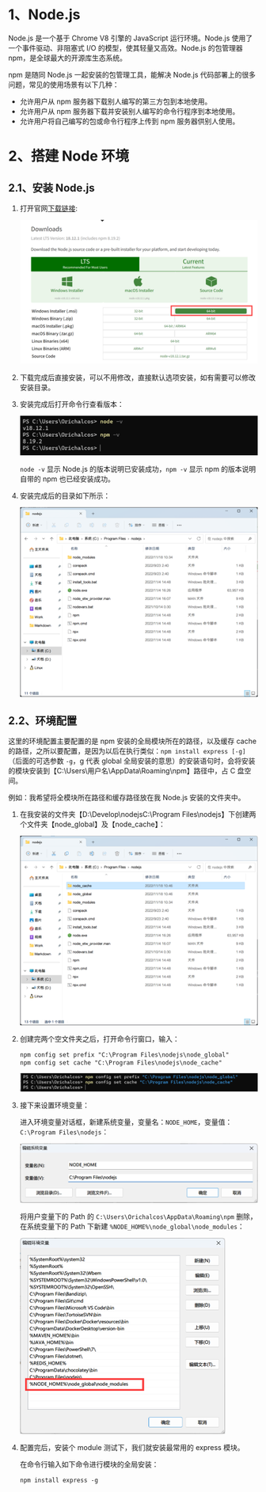 # 1、Node.js

Node.js 是一个基于 Chrome V8 引擎的 JavaScript 运行环境。Node.js 使用了一个事件驱动、非阻塞式 I/O 的模型，使其轻量又高效。Node.js 的包管理器 npm，是全球最大的开源库生态系统。



npm 是随同 Node.js 一起安装的包管理工具，能解决 Node.js 代码部署上的很多问题，常见的使用场景有以下几种：

- 允许用户从 npm 服务器下载别人编写的第三方包到本地使用。
- 允许用户从 npm 服务器下载并安装别人编写的命令行程序到本地使用。
- 允许用户将自己编写的包或命令行程序上传到 npm 服务器供别人使用。



# 2、搭建 Node 环境

## 2.1、安装 Node.js

1. 打开官网[下载链接](https://nodejs.org/en/download/): 

   ![image-20221118103127016](../Images/Node.js/image-20221118103127016.png)

2. 下载完成后直接安装，可以不用修改，直接默认选项安装，如有需要可以修改安装目录。

3. 安装完成后打开命令行查看版本：

   <img src="../Images/Node.js/image-20221118103806893.png" alt="image-20221118103806893" style="zoom:50%;" />

   `node -v` 显示 Node.js 的版本说明已安装成功，`npm -v` 显示 npm 的版本说明自带的 npm 也已经安装成功。

4. 安装完成后的目录如下所示：

   <img src="../Images/Node.js/image-20221118104255998.png" alt="image-20221118104255998" style="zoom: 67%;" />



## 2.2、环境配置

这里的环境配置主要配置的是 npm 安装的全局模块所在的路径，以及缓存 cache 的路径，之所以要配置，是因为以后在执行类似：`npm install express [-g]` （后面的可选参数 `-g`，g 代表 global 全局安装的意思）的安装语句时，会将安装的模块安装到【C:\Users\用户名\AppData\Roaming\npm】路径中，占 C 盘空间。

例如：我希望将全模块所在路径和缓存路径放在我 Node.js 安装的文件夹中。

1. 在我安装的文件夹【D:\Develop\nodejsC:\Program Files\nodejs】下创建两个文件夹【node_global】及【node_cache】：

   <img src="../Images/Node.js/image-20221118104639599.png" alt="image-20221118104639599" style="zoom:67%;" />

2. 创建完两个空文件夹之后，打开命令行窗口，输入：

   ```shell
   npm config set prefix "C:\Program Files\nodejs\node_global"
   npm config set cache "C:\Program Files\nodejs\node_cache"
   ```

   <img src="../Images/Node.js/image-20221118105137769.png" alt="image-20221118105137769" style="zoom:67%;" />

3. 接下来设置环境变量：

   进入环境变量对话框，新建系统变量，变量名：`NODE_HOME`，变量值：`C:\Program Files\nodejs`：

   <img src="../Images/Node.js/image-20221202142134655.png" alt="image-20221202142134655" style="zoom:50%;" />

   将用户变量下的 Path 的 `C:\Users\Orichalcos\AppData\Roaming\npm` 删除，在系统变量下的 Path 下新建 `%NODE_HOME%\node_global\node_modules`：

   <img src="../Images/Node.js/image-20221202142647572.png" alt="image-20221202142647572" style="zoom:50%;" />

4. 配置完后，安装个 module 测试下，我们就安装最常用的 express 模块。

   在命令行输入如下命令进行模块的全局安装：

   ```shell
   npm install express -g
   ```

